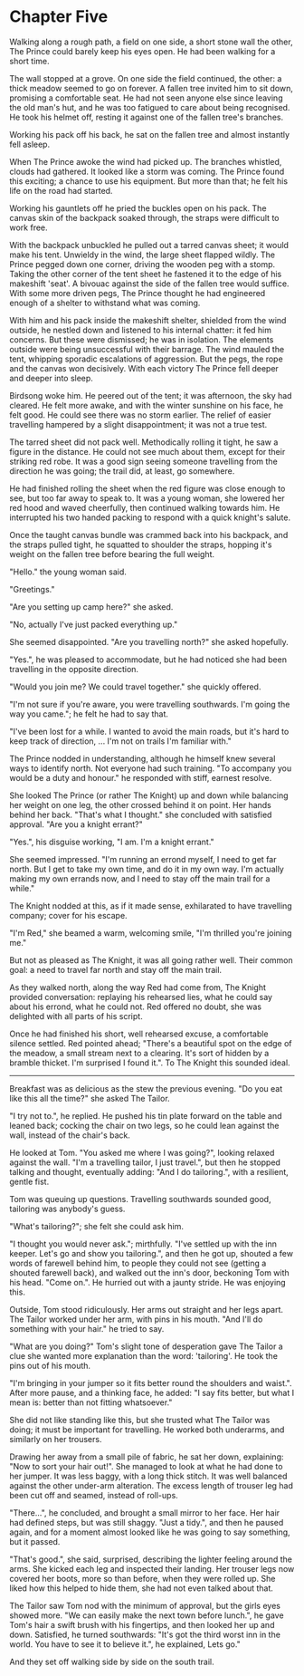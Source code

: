 # Chapter Five

Walking along a rough path, a field on one side, a short stone wall the other, The Prince could barely keep his eyes open. He had been walking for a short time. 

The wall stopped at a grove. On one side the field continued, the other: a thick meadow seemed to go on forever. A fallen tree invited him to sit down, promising a comfortable seat. He had not seen anyone else since leaving the old man's hut, and he was too fatigued to care about being recognised. He took his helmet off, resting it against one of the fallen tree's branches.

Working his pack off his back, he sat on the fallen tree and almost instantly fell asleep.

When The Prince awoke the wind had picked up. The branches whistled, clouds had gathered. It looked like a storm was coming. The Prince found this exciting; a chance to use his equipment. But more than that; he felt his life on the road had started.

Working his gauntlets off he pried the buckles open on his pack. The canvas skin of the backpack soaked through, the straps were difficult to work free. 

With the backpack unbuckled he pulled out a tarred canvas sheet; it would make his tent. Unwieldy in the wind, the large sheet flapped wildly. The Prince pegged down one corner, driving the wooden peg with a stomp. Taking the other corner of the tent sheet he fastened it to the edge of his makeshift 'seat'. A bivouac against the side of the fallen tree would suffice. With some more driven pegs, The Prince thought he had engineered enough of a shelter to withstand what was coming.

With him and his pack inside the makeshift shelter, shielded from the wind outside, he nestled down and listened to his internal chatter: it fed him concerns. But these were dismissed; he was in isolation. The elements outside were being unsuccessful with their barrage. The wind mauled the tent, whipping sporadic escalations of aggression. But the pegs, the rope and the canvas won decisively. With each victory The Prince fell deeper and deeper into sleep.

Birdsong woke him. He peered out of the tent; it was afternoon, the sky had cleared. He felt more awake, and with the winter sunshine on his face, he felt good. He could see there was no storm earlier. The relief of easier travelling hampered by a slight disappointment; it was not a true test.

The tarred sheet did not pack well. Methodically rolling it tight, he saw a figure in the distance. He could not see much about them, except for their striking red robe. It was a good sign seeing someone travelling from the direction he was going; the trail did, at least, go somewhere.

He had finished rolling the sheet when the red figure was close enough to see, but too far away to speak to. It was a young woman, she lowered her red hood and waved cheerfully, then continued walking towards him. He interrupted his two handed packing to respond with a quick knight's salute.

Once the taught canvas bundle was crammed back into his backpack, and the straps pulled tight, he squatted to shoulder the straps, hopping it's weight on the fallen tree before bearing the full weight.

"Hello." the young woman said.

"Greetings." 

"Are you setting up camp here?" she asked.

"No, actually I've just packed everything up."

She seemed disappointed. "Are you travelling north?" she asked hopefully.

"Yes.", he was pleased to accommodate, but he had noticed she had been travelling in the opposite direction.

"Would you join me? We could travel together." she quickly offered.
  
"I'm not sure if you're aware, you were travelling southwards. I'm going the way you came."; he felt he had to say that.

"I've been lost for a while. I wanted to avoid the main roads, but it's hard to keep track of direction, ... I'm not on trails I'm familiar with."

The Prince nodded in understanding, although he himself knew several ways to identify north. Not everyone had such training. "To accompany you would be a duty and honour." he responded with stiff, earnest resolve.

She looked The Prince (or rather The Knight) up and down while balancing her weight on one leg, the other crossed behind it on point. Her hands behind her back. "That's what I thought." she concluded with satisfied approval. "Are you a knight errant?"

"Yes.", his disguise working, "I am. I'm a knight errant."

She seemed impressed. "I'm running an errond myself, I need to get far north. But I get to take my own time, and do it in my own way. I'm actually making my own errands now, and I need to stay off the main trail for a while."

The Knight nodded at this, as if it made sense, exhilarated to have travelling company; cover for his escape.

"I'm Red," she beamed a warm, welcoming smile, "I'm thrilled you're joining me."

But not as pleased as The Knight, it was all going rather well. Their common goal: a need to travel far north and stay off the main trail. 

As they walked north, along the way Red had come from, The Knight provided conversation: replaying his rehearsed lies, what he could say about his errond, what he could not. Red offered no doubt, she was delighted with all parts of his script.

Once he had finished his short, well rehearsed excuse, a comfortable silence settled. Red pointed ahead; "There's a beautiful spot on the edge of the meadow, a small stream next to a clearing. It's sort of hidden by a bramble thicket. I'm surprised I found it.". To The Knight this sounded ideal.

- - -

Breakfast was as delicious as the stew the previous evening. "Do you eat like this all the time?" she asked The Tailor.

"I try not to.", he replied. He pushed his tin plate forward on the table and leaned back; cocking the chair on two legs, so he could lean against the wall, instead of the chair's back.

He looked at Tom. "You asked me where I was going?", looking relaxed against the wall. "I'm a travelling tailor, I just travel.", but then he stopped talking and thought, eventually adding: "And I do tailoring.", with a resilient, gentle fist.

Tom was queuing up questions. Travelling southwards sounded good, tailoring was anybody's guess.

"What's tailoring?"; she felt she could ask him.

"I thought you would never ask."; mirthfully. "I've settled up with the inn keeper. Let's go and show you tailoring.", and then he got up, shouted a few words of farewell behind him, to people they could not see (getting a shouted farewell back), and walked out the inn's door, beckoning Tom with his head. "Come on.". He hurried out with a jaunty stride. He was enjoying this.

Outside, Tom stood ridiculously. Her arms out straight and her legs apart. The Tailor worked under her arm, with pins in his mouth. "And I'll do something with your hair." he tried to say.

"What are you doing?" Tom's slight tone of desperation gave The Tailor a clue she wanted more explanation than the word: 'tailoring'. He took the pins out of his mouth.

"I'm bringing in your jumper so it fits better round the shoulders and waist.". After more pause, and a thinking face, he added: "I say fits better, but what I mean is: better than not fitting whatsoever."

She did not like standing like this, but she trusted what The Tailor was doing; it must be important for travelling. He worked both underarms, and similarly on her trousers. 

Drawing her away from a small pile of fabric, he sat her down, explaining: "Now to sort your hair out!". She managed to look at what he had done to her jumper. It was less baggy, with a long thick stitch. It was well balanced against the other under-arm alteration. The excess length of trouser leg had been cut off and seamed, instead of roll-ups.

"There...", he concluded, and brought a small mirror to her face. Her hair had defined steps, but was still shaggy. "Just a tidy.", and then he paused again, and for a moment almost looked like he was going to say something, but it passed.

"That's good.", she said, surprised, describing the lighter feeling around the arms. She kicked each leg and inspected their landing. Her trouser legs now covered her boots, more so than before, when they were rolled up. She liked how this helped to hide them, she had not even talked about that. 

The Tailor saw Tom nod with the minimum of approval, but the girls eyes showed more. "We can easily make the next town before lunch.", he gave Tom's hair a swift brush with his fingertips, and then looked her up and down. Satisfied, he turned southwards: "It's got the third worst inn in the world. You have to see it to believe it.", he explained, Lets go."

And they set off walking side by side on the south trail.

